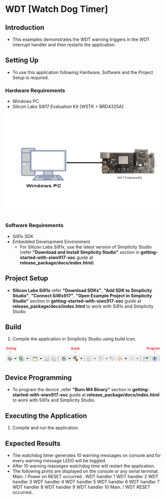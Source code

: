 # WDT [Watch Dog Timer]

## Introduction 
- This examples demonstrates the WDT warning triggers in the WDT interrupt handler and then restarts the application.

## Setting Up 
 - To use this application following Hardware, Software and the Project Setup is required.

### Hardware Requirements	
  - Windows PC 
  - Silicon Labs Si917 Evaluation Kit [WSTK + BRD4325A]
 
![Figure: Introduction](resources/readme/image509a.png)

### Software Requirements
  - Si91x SDK
  - Embedded Development Environment
    - For Silicon Labs Si91x, use the latest version of Simplicity Studio (refer **"Download and Install Simplicity Studio"** section in **getting-started-with-siwx917-soc** guide at **release_package/docs/index.html**)
 
## Project Setup
- **Silicon Labs Si91x** refer **"Download SDKs"**, **"Add SDK to Simplicity Studio"**, **"Connect SiWx917"**, **"Open Example Project in Simplicity Studio"** section in **getting-started-with-siwx917-soc** guide at **release_package/docs/index.html** to work with Si91x and Simplicity Studio
  
## Build 
1. Compile the application in Simplicity Studio using build icon. 

![Figure: Build run and Debug](resources/readme/image509c.png)

## Device Programming
- To program the device ,refer **"Burn M4 Binary"** section in **getting-started-with-siwx917-soc** guide at **release_package/docs/index.html** to work with Si91x and Simplicity Studio.

## Executing the Application
1. Compile and run the application.

## Expected Results 
 - The watchdog timer generates 10 warning messages on console and for every warning message LED0 will be toggled. 
 - After 10 warning masseges watchdog time will restart the application.
 - The following prints are displayed on the console or any serial terminal.
    Main..!
    Power on RESET occurred..
    WDT handler 1
    WDT handler 2
    WDT handler 3
    WDT handler 4
    WDT handler 5
    WDT handler 6
    WDT handler 7
    WDT handler 8
    WDT handler 9
    WDT handler 10
    Main..!
    WDT RESET occurred..
